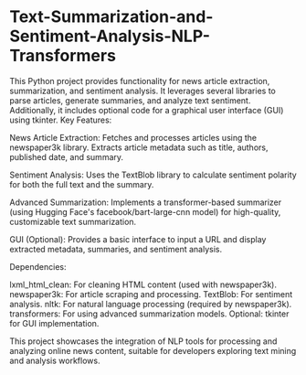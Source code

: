 # Text-Summarization-and-Sentiment-Analysis-NLP-Transformers
This Python project provides functionality for news article extraction, summarization, and sentiment analysis. It leverages several libraries to parse articles, generate summaries, and analyze text sentiment. Additionally, it includes optional code for a graphical user interface (GUI) using tkinter.
Key Features:

News Article Extraction: Fetches and processes articles using the newspaper3k library. Extracts article metadata such as title, authors, published date, and summary.

Sentiment Analysis: Uses the TextBlob library to calculate sentiment polarity for both the full text and the summary.

Advanced Summarization: Implements a transformer-based summarizer (using Hugging Face's facebook/bart-large-cnn model) for high-quality, customizable text summarization.

GUI (Optional): Provides a basic interface to input a URL and display extracted metadata, summaries, and sentiment analysis.

Dependencies:

lxml_html_clean: For cleaning HTML content (used with newspaper3k).
newspaper3k: For article scraping and processing.
TextBlob: For sentiment analysis.
nltk: For natural language processing (required by newspaper3k).
transformers: For using advanced summarization models.
Optional: tkinter for GUI implementation.

This project showcases the integration of NLP tools for processing and analyzing online news content, suitable for developers exploring text mining and analysis workflows.
